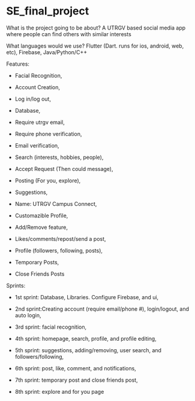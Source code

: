 # SE_final_project

What is the project going to be about?
A UTRGV based social media app where people can find others with similar interests

What languages would we use?
Flutter (Dart. runs for ios, android, web, etc),
Firebase,
Java/Python/C++


Features:
- Facial Recognition,

- Account Creation,

- Log in/log out,

- Database,

- Require utrgv email,

- Require phone verification,

- Email verification,

- Search (interests, hobbies, people),

- Accept Request (Then could message),

- Posting (For you, explore),

- Suggestions,

- Name: UTRGV Campus Connect,

- Customazible Profile, 

- Add/Remove feature,

- Likes/comments/repost/send a post,

- Profile (followers, following, posts),

- Temporary Posts,

- Close Friends Posts


Sprints:

- 1st sprint: Database, Libraries. Configure Firebase, and ui,

- 2nd sprint:Creating account (require email/phone #), login/logout, and auto login,

- 3rd sprint: facial recognition, 

- 4th sprint: homepage, search, profile, and profile editing,

- 5th sprint: suggestions, adding/removing, user search, and followers/following,

- 6th sprint: post, like, comment, and notifications,

- 7th sprint: temporary post and close friends post,

- 8th sprint: explore and for you page